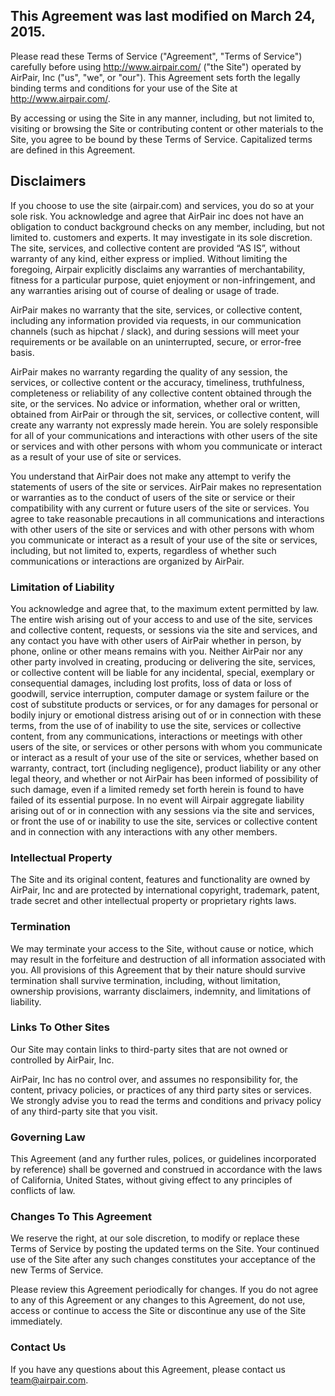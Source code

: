 ## This Agreement was last modified on March 24, 2015.

Please read these Terms of Service ("Agreement", "Terms of Service") carefully before using http://www.airpair.com/ ("the Site") operated by AirPair, Inc ("us", "we", or "our"). This Agreement sets forth the legally binding terms and conditions for your use of the Site at http://www.airpair.com/.
 
By accessing or using the Site in any manner, including, but not limited to, visiting or browsing the Site or contributing content or other materials to the Site, you agree to be bound by these Terms of Service. Capitalized terms are defined in this Agreement.

## Disclaimers

If you choose to use the site (airpair.com) and services, you do so at your sole risk. You acknowledge and agree that AirPair inc does not have an obligation to conduct background checks on any member, including, but not limited to. customers and experts. It may investigate in its sole discretion. The site, services, and collective content are provided “AS IS”, without warranty of any kind, either express or implied. Without limiting the foregoing, Airpair explicitly disclaims any warranties of merchantability, fitness for a particular purpose, quiet enjoyment or non-infringement, and any warranties arising out of course of dealing or usage of trade.

AirPair makes no warranty that the site, services, or collective content, including any information provided via requests, in our communication channels (such as hipchat / slack), and during sessions will meet your requirements or be available on an uninterrupted, secure, or error-free basis.

AirPair makes no warranty regarding the quality of any session, the services, or collective content or the accuracy, timeliness, truthfulness, completeness or reliability of any collective content obtained through the site, or the services. No advice or information, whether oral or written, obtained from AirPair or through the sit, services,  or collective content, will create any warranty not expressly made herein. You are solely responsible for all of your communications and interactions with other users of the site or services and with other persons with whom you communicate or interact as a result of your use of site or services.

You understand that AirPair does not make any attempt to verify the statements of users of the site or services. AirPair makes no representation or warranties as to the conduct of users of the site or service or their compatibility with any current or future users of the site or services. You agree to take reasonable precautions in all communications and interactions with other users of the site or services and with other persons with whom you communicate or interact as a result of your use of the site or services, including, but not limited to, experts, regardless of whether such communications or interactions are organized by AirPair.

### Limitation of Liability

You acknowledge and agree that, to the maximum extent permitted by law. The entire wish arising out of your access to and use of the site, services and collective content, requests, or sessions via the site and services, and any contact you have with other users of AirPair whether in person, by phone, online or other means remains with you. Neither AirPair nor any other party involved in creating, producing or delivering the site, services, or collective content will be liable for any incidental, special, exemplary or consequential damages, including lost profits, loss of data or loss of goodwill, service interruption, computer damage or system failure or the cost of substitute products or services, or for any damages for personal or bodily injury or emotional distress arising out of or in connection with these terms, from the use of of inability to use the site, services or collective content, from any communications, interactions or meetings with other users of the site, or services or other persons with whom you communicate or interact as a result of your use of the site or services, whether based on warranty, contract, tort (including negligence), product liability or any other legal theory, and whether or not AirPair has been informed of possibility of such damage, even if a limited remedy set forth herein is found to have failed of its essential purpose. In no event will Airpair aggregate liability arising out of or in connection with any sessions via the site and services, or front the use of or inability to use the site, services or collective content and in connection with any interactions with any other members.

### Intellectual Property

The Site and its original content, features and functionality are owned by AirPair, Inc and are protected by international copyright, trademark, patent, trade secret and other intellectual property or proprietary rights laws.

### Termination

We may terminate your access to the Site, without cause or notice, which may result in the forfeiture and destruction of all information associated with you. All provisions of this Agreement that by their nature should survive termination shall survive termination, including, without limitation, ownership provisions, warranty disclaimers, indemnity, and limitations of liability.

### Links To Other Sites

Our Site may contain links to third-party sites that are not owned or controlled by AirPair, Inc.

AirPair, Inc has no control over, and assumes no responsibility for, the content, privacy policies, or practices of any third party sites or services. We strongly advise you to read the terms and conditions and privacy policy of any third-party site that you visit.

### Governing Law

This Agreement (and any further rules, polices, or guidelines incorporated by reference) shall be governed and construed in accordance with the laws of California, United States, without giving effect to any principles of conflicts of law.

### Changes To This Agreement

We reserve the right, at our sole discretion, to modify or replace these Terms of Service by posting the updated terms on the Site. Your continued use of the Site after any such changes constitutes your acceptance of the new Terms of Service.

Please review this Agreement periodically for changes. If you do not agree to any of this Agreement or any changes to this Agreement, do not use, access or continue to access the Site or discontinue any use of the Site immediately.

### Contact Us

If you have any questions about this Agreement, please contact us team@airpair.com.